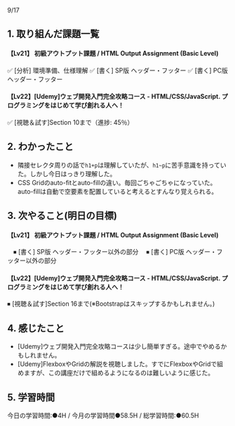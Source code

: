 9/17

## 1. 取り組んだ課題一覧
#### 【Lv21】	初級アウトプット課題 / HTML Output Assignment (Basic Level)
 ✅ [分析] 環境準備、仕様理解
 ✅ [書く] SP版 ヘッダー・フッター
 ✅ [書く] PC版 ヘッダー・フッター
#### 【Lv22】[Udemy]ウェブ開発入門完全攻略コース - HTML/CSS/JavaScript. プログラミングをはじめて学び創れる人へ！
 ✅ [視聴＆試す]Section 10まで（進捗: 45％） 

## 2. わかったこと
- 隣接セレクタ周りの話で`h1+p`は理解していたが、`h1~p`に苦手意識を持っていた。しかし今日はっきり理解した。
- CSS Gridのauto-fitとauto-fillの違い。毎回ごちゃごちゃになっていた。auto-fillは自動で空要素を配置していると考えるとすんなり覚えられる。

## 3. 次やること(明日の目標)
#### 【Lv21】	初級アウトプット課題 / HTML Output Assignment (Basic Level)
　⏹ [書く] SP版 ヘッダー・フッター以外の部分
　⏹ [書く] PC版 ヘッダー・フッター以外の部分

#### 【Lv22】[Udemy]ウェブ開発入門完全攻略コース - HTML/CSS/JavaScript. プログラミングをはじめて学び創れる人へ！
  ⏹ [視聴＆試す]Section 16まで(※Bootstrapはスキップするかもしれません。) 

## 4. 感じたこと
- [Udemy]ウェブ開発入門完全攻略コースは少し簡単すぎる。途中でやめるかもしれません。
- [Udemy]FlexboxやGridの解説を視聴しました。すでにFlexboxやGridで組めますが、この講座だけで組めるようになるのは難しいように感じた。

## 5. 学習時間
今日の学習時間:●4H / 今月の学習時間●58.5H / 総学習時間:●60.5H


